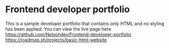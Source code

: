 # Frontend developer portfolio
 This is a sample developer portfolio that contains only HTML and no styling has been applied.
 You can view the live page here https://github.com/Nelxohdev/Frontend-developer-portfolio
 https://roadmap.sh/projects/basic-html-website
